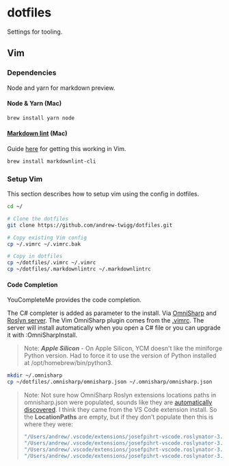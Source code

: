 # dotfiles

Settings for tooling.

## Vim

### Dependencies

Node and yarn for markdown preview.

#### Node & Yarn (Mac)

```sh
brew install yarn node
```

#### [Markdown lint](https://github.com/DavidAnson/markdownlint) (Mac)

Guide [here](https://qmacro.org/2021/05/13/notes-on-markdown-linting-1/) for getting this working in Vim.

```sh
brew install markdownlint-cli
```

### Setup Vim

This section describes how to setup vim using the config in dotfiles.

```sh
cd ~/

# Clone the dotfiles
git clone https://github.com/andrew-twigg/dotfiles.git

# Copy existing Vim config
cp ~/.vimrc ~/.vimrc.bak

# Copy in dotfiles
cp ~/dotfiles/.vimrc ~/.vimrc
cp ~/dotfiles/.markdownlintrc ~/.markdownlintrc
```

#### Code Completion

YouCompleteMe provides the code completion.

The C# completer is added as parameter to the install. Via [OmniSharp](https://github.com/OmniSharp/omnisharp-vim) and [Roslyn server](https://github.com/OmniSharp/omnisharp-roslyn). The Vim OmniSharp plugin comes from the [.vimrc](https://github.com/andrew-twigg/dotfiles/blob/master/.vimrc). The server will install automatically when you open a C# file or you can upgrade it with :OmniSharpInstall.

> Note: ***Apple Silicon*** - On Apple Silicon, YCM doesn't like the miniforge Python version. Had to force it to use the version of Python installed at /opt/homebrew/bin/python3.

```sh
mkdir ~/.omnisharp
cp ~/dotfiles/.omnisharp/omnisharp.json ~/.omnisharp/omnisharp.json
```

> Note: Not sure how OmniSharp Roslyn extensions locations paths in omnisharp.json were populated, sounds like they are [automatically discovered](https://www.strathweb.com/2019/04/roslyn-analyzers-in-code-fixes-in-omnisharp-and-vs-code/). I think they came from the VS Code extension install. So the **LocationPaths** are empty, but if they don't populate then this is where they were:
>
> ```sh
> "/Users/andrew/.vscode/extensions/josefpihrt-vscode.roslynator-3.2.2/roslyn/common",
> "/Users/andrew/.vscode/extensions/josefpihrt-vscode.roslynator-3.2.2/roslyn/analyzers",
> "/Users/andrew/.vscode/extensions/josefpihrt-vscode.roslynator-3.2.2/roslyn/refactorings",
> "/Users/andrew/.vscode/extensions/josefpihrt-vscode.roslynator-3.2.2/roslyn/fixes"
> ```
